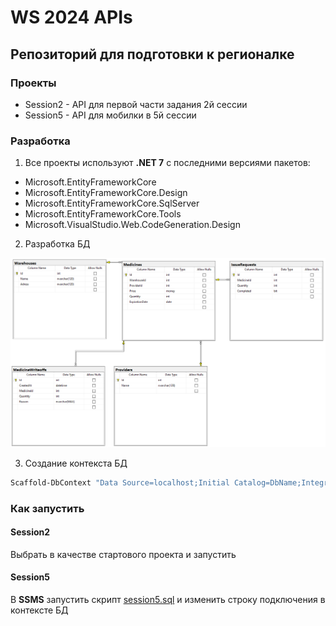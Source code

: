 # WS 2024 APIs

## Репозиторий для подготовки к регионалке

### Проекты

- Session2 - API для первой части задания 2й сессии
- Session5 - API для мобилки в 5й сессии

### Разработка

1. Все проекты используют **.NET 7** с последними версиями пакетов:

- Microsoft.EntityFrameworkCore
- Microsoft.EntityFrameworkCore.Design
- Microsoft.EntityFrameworkCore.SqlServer
- Microsoft.EntityFrameworkCore.Tools
- Microsoft.VisualStudio.Web.CodeGeneration.Design

2. Разработка БД

![Database](./Images/Database.png)

3. Создание контекста БД

```bash
Scaffold-DbContext "Data Source=localhost;Initial Catalog=DbName;Integrated Security=True;TrustServerCertificate=True" Microsoft.EntityFrameworkCore.SqlServer -OutputDir Models/Db -force
```

### Как запустить

#### Session2

Выбрать в качестве стартового проекта и запустить

#### Session5

В **SSMS** запустить скрипт [session5.sql](./Scripts) и изменить строку подключения в контексте БД